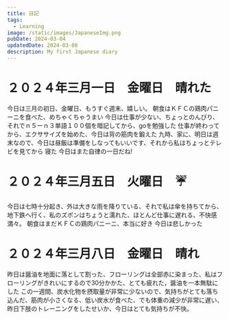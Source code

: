 ```yaml
---
title: 日記
tags:
  - Learning
image: /static/images/JapaneseImg.png
pubDate: 2024-03-04
updatedDate: 2024-03-08
description: My first Japanese diary
---
```


# ２０２４年三月一日　金曜日　晴れた
今日は三月の初日、金曜日、もうすぐ週末、嬉しい。
朝食はＫＦＣの鶏肉パニーニを食べた、めちゃくちゃうまい
今日は仕事が少ない、ちょっとのんびり、それでｎ５ーｎ３単語１００個を暗記してから、goを勉強した
仕事が終わってから、エクササイズを始めた、今日は背の筋肉を鍛えた
九時、家に、明日は週末なので、今日は昼飯は準備をしなってもいいです、それから私はちょっとテレビを見てから
寝た
今日はまた自律の一日だね!

# ２０２４年三月五日　火曜日　☔
今日は七時十分起き、外は大きな雨を降りている、それで私は傘を持ちてから、地下鉄へ行く、私のズボンはちょうと濡れた、ほとんど仕事に遅れる、不快感満々。
朝食はまだＫＦＣの鶏肉パニーニ、本当に好き
今日は悲しかった

# ２０２４年三月八日　金曜日　晴れ
昨日は醤油を地面に落として割った、フローリングは全部赤に染まった、私はフローリングがきれいにするので30分かかた、とても疲れた，醤油を一本無駄にした
この一週間、炭水化物を摂取量が非常に少ないので、気持ちがとても落ち込んだ、筋肉が小さくなる、低い炭水が食べた、でも体重の減少が非常に遅い、
昨日下肢のトレーニングをしたせいか、今日はとても気持ちが不快。